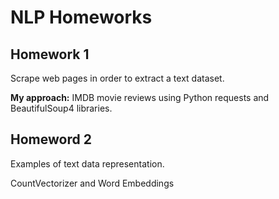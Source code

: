 # NLP Homeworks

## Homework 1

Scrape web pages in order to extract a text dataset.

<b>My approach:</b> IMDB movie reviews using Python requests and BeautifulSoup4 libraries.

## Homeword 2

Examples of text data representation.

CountVectorizer and Word Embeddings
